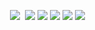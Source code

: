 <!--images-->
<img scr="2wCEAAkGBw0PDQ8NDQ0PDQ0NDQ0NDQ0NDQ8PDQ0OFREWFxYRFxMYHSggGBslGxUWITEtKC4yMjEuFys4ODMsNygtLisBCgoKBQUFDgUFDisZExkrKysrKysrKysrKysrKysrKysrKysrKysrKysrKysrKysrKysrKysrKysrKysrKysrK"> <!--image from web-->
<img src="https://st2.depositphotos.com/1891407/10272/v/950/depositphotos_102723300-stock-illustration-cooking-kitchen-food-background.jpg"> <!--image from the web-->
<img scr="https://st2.depositphotos.com/1891407/10272/v/950/depositphotos_102723300-stock-illustration-cooking-kitchen-food-background.jpg"> <!--image from web-->
<img src="https://encrypted-tbn0.gstatic.com/images?q=tbn:ANd9GcStX4GDAUDZAr7_RuyIWl7FVZmXAKODS4es6w&usqp=CAU"> <!--image from web-->
<img src="https://pilbox.themuse.com/image.jpg?url=https%3A%2F%2Fassets.themuse.com%2Fuploaded%2Fattachments%2F20358.jpg%3Fv%3Dbcf06ce16dcbe9bfbc396ef75a3307a5848f8db3848de85967866a0457818c9f&prog=1&w=780"> <!--image from web-->
<img src="https://shelfcooking.com/wp-content/uploads/2019/08/dinner-ideas.png"> <!--image from web-->
<img src="c:\Users\ellie\Downloads\flat-lay-2583213_640 (1).jpg"> <!--image from web-->
<img src="https://encrypted-tbn0.gstatic.com/images?q=tbn:ANd9GcT_mQnUK2BiLf_AjKkRqrRBlFvZbHEvTgpSj9yQmucydLtNtDGjZxSO8TgePSyDGibnC0U&usqp=CAU"> <!--image from web-->